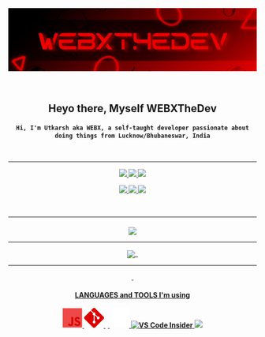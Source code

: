 <!--Cover page of github.com/WEBXTheDev-->
<div align="center">
  <a href=""> <img src= "./images/banner.jpg"></a>
  
  &nbsp;
<h2> Heyo there, Myself <strong>WEBXTheDev</h2>

    Hi, I'm Utkarsh aka WEBX, a self-taught developer passionate about doing things from Lucknow/Bhubaneswar, India
    
&nbsp;
<hr>

  <p align="center">
    <a href="https://github.com/WEBXTheDev?tab=repositories">
        <img src="https://github-readme-stats.vercel.app/api?username=WEBXTheDev&hide=0,prs&count_private=true&show_owner=false&show_icons=true&bg_color=0d1117&title_color=ffffff&text_color=ffffff&icon_color=FF0000&hide_border=true/" />
    </a>
    <a href="https://github.com/WEBXTheDev?tab=repositories">
        <img src="https://github-readme-stats.vercel.app/api/top-langs/?username=WEBXTheDev&layout=compact&card_width=445&bg_color=0d1117&title_color=ffffff&text_color=ffffff&icon_color=FF4D4D&hide_border=true/" />
    </a>
    <a href="https://github.com/WEBXTheDev?tab=repositories">
        <img src="https://github-readme-streak-stats.herokuapp.com?user=WEBXTHEDEV&hide_border=true&background=0D1117&currStreakLabel=FF0000&sideLabels=FFFFFF&currStreakNum=FFFFFF&dates=FFFFFF&sideNums=FFFFFF&fire=FF0000&ring=FF2626&stroke=FFFFFF)](https://git.io/streak-stats" />
    </a></p>
    <p align="center">
    <a href="https://github.com/WEBXTheDev/ZenorZ/">
        <img src="https://github-readme-stats.vercel.app/api/pin/?username=WEBXTheDev&repo=ZenorZ&bg_color=0d1117&title_color=FF0000&text_color=8b949e&icon_color=FF4D4D&hide_border=true/" />
    </a>
    <a href="https://github.com/WEBXTheDev/WEBXTheDev/">
        <img src="https://github-readme-stats.vercel.app/api/pin/?username=WEBXTheDev&repo=WEBXTheDev&bg_color=0d1117&title_color=FF0000&text_color=8b949e&icon_color=FF4D4D&hide_border=true/" />
      </a>
      <a href="https://github.com/WEBXTheDev/Lavanox/">
        <img src="https://github-readme-stats.vercel.app/api/pin/?username=WEBXTheDev&repo=Lavanox&bg_color=0d1117&title_color=FF0000&text_color=8b949e&icon_color=FF4D4D&hide_border=true/" />
      </a>     
</p>

&nbsp;<hr>
  
  <a href="https://discord.gg"><img align="middle" src="https://discord.c99.nl/widget/theme-4/710336522196353045.png">      <hr>
      
    
<p align="center">    
<img align="center" src="https://spotify-recently-played-readme.vercel.app/api?user=zxbv4llbee0w06hsekcvi23vp&count=2">
    &nbsp;

  <hr>
  &nbsp;

<div align="center">
<h4>  <b>LANGUAGES</b> and <b>TOOLS</b> I'm using  </h4>
 <a href="https://developer.mozilla.org/en-US/docs/Web/JavaScript" target="_blank"> <img src="./images/javascript.png" width="40" height="40"/> </a>
<a href="https://git-scm.com/" target="_blank"> <img src="./images/git.png" width="40" height="40"/> </a>
<a href=""> <img src= "./images/html.png" width=5px height=40px> </a>
<a href=""> <img src= "./images/typescript.png" width=40px > </a>
<a href="https://code.visualstudio.com/insiders/"><img src="https://cdn.discordapp.com/emojis/754345273328664676.gif?v=1" alt="VS Code Insider" width="35px"> </a>
<a href="https://discord.js.org/#/"><img src="https://jasonhaxstuff.gallerycdn.vsassets.io/extensions/jasonhaxstuff/discord-js-tools/0.0.3/1530824658924/Microsoft.VisualStudio.Services.Icons.Default" width="35px"></a>
  
  </div>
